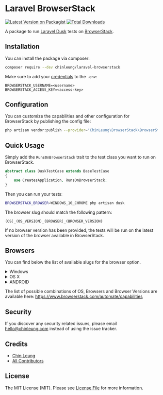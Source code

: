 # Laravel BrowserStack

[![Latest Version on Packagist](https://img.shields.io/packagist/v/chinleung/laravel-browserstack.svg?style=flat-square)](https://packagist.org/packages/chinleung/laravel-browserstack)
[![Total Downloads](https://img.shields.io/packagist/dt/chinleung/laravel-browserstack.svg?style=flat-square)](https://packagist.org/packages/chinleung/laravel-browserstack)

A package to run [Laravel Dusk](https://github.com/laravel/dusk) tests on [BrowserStack](https://www.browserstack.com).

## Installation

You can install the package via composer:

```bash
composer require --dev chinleung/laravel-browserstack
```

Make sure to add your [credentials](https://www.browserstack.com/accounts/settings) to the `.env`:

```
BROWSERSTACK_USERNAME=<username>
BROWSERSTACK_ACCESS_KEY=<access-key>
```

## Configuration

You can customize the capabilities and other configuration for BrowserStack by publishing the config file:

```bash
php artisan vendor:publish --provider="ChinLeung\BrowserStack\BrowserStackServiceProvider" --tag="config"
```

## Quick Usage

Simply add the `RunsOnBrowserStack` trait to the test class you want to run on BrowserStack.

```php
abstract class DuskTestCase extends BaseTestCase
{
    use CreatesApplication, RunsOnBrowserStack;
}
```

Then you can run your tests:

```bash
BROWSERSTACK_BROWSER=WINDOWS_10_CHROME php artisan dusk
```

The browser slug should match the following pattern:

```
(OS)_(OS_VERSION)_(BROWSER)_(BROWSER_VERSION)
```

If no browser version has been provided, the tests will be run on the latest version of the browser available in BrowserStack.

## Browsers

You can find below the list of available slugs for the browser option.

<details>
  <summary>Windows</summary>
  
- WINDOWS_10_IE
- WINDOWS_10_EDGE
- WINDOWS_10_CHROME
- WINDOWS_10_FIREFOX
- WINDOWS_8.1_IE
- WINDOWS_8.1_EDGE
- WINDOWS_8.1_CHROME
- WINDOWS_8.1_FIREFOX
- WINDOWS_8_IE
- WINDOWS_8_EDGE
- WINDOWS_8_CHROME
- WINDOWS_8_FIREFOX
- WINDOWS_7_IE
- WINDOWS_7_EDGE
- WINDOWS_7_CHROME
- WINDOWS_7_FIREFOX
- WINDOWS_XP_IE
- WINDOWS_XP_CHROME
- WINDOWS_XP_FIREFOX
- WINDOWS_XP_OPERA
</details>

<details>
  <summary>OS X</summary>
  
- MACOS_CATALINA_SAFARI
- MACOS_CATALINA_CHROME
- MACOS_CATALINA_FIREFOX
- MACOS_CATALINA_EDGE
- MACOS_MOJAVE_SAFARI
- MACOS_MOJAVE_CHROME
- MACOS_MOJAVE_FIREFOX
- MACOS_MOJAVE_OPERA
- MACOS_HIGH_SIERRA_SAFARI
- MACOS_HIGH_SIERRA_CHROME
- MACOS_HIGH_SIERRA_FIREFOX
- MACOS_HIGH_SIERRA_OPERA
- MACOS_SIERRA_SAFARI
- MACOS_SIERRA_CHROME
- MACOS_SIERRA_FIREFOX
- MACOS_SIERRA_OPERA
- MACOS_EL_CAPITAN_SAFARI
- MACOS_EL_CAPITAN_CHROME
- MACOS_EL_CAPITAN_FIREFOX
- MACOS_EL_CAPITAN_OPERA
- MACOS_YOSEMITE_SAFARI
- MACOS_YOSEMITE_CHROME
- MACOS_YOSEMITE_FIREFOX
- MACOS_YOSEMITE_OPERA
- MACOS_MOUNTAIN_LION_SAFARI
- MACOS_MOUNTAIN_LION_CHROME
- MACOS_MOUNTAIN_LION_FIREFOX
- MACOS_MOUNTAIN_LION_OPERA
- MACOS_LION_SAFARI
- MACOS_LION_CHROME
- MACOS_LION_FIREFOX
- MACOS_LION_OPERA
- MACOS_SNOW_LEOPARD_SAFARI
- MACOS_SNOW_LEOPARD_CHROME
- MACOS_SNOW_LEOPARD_FIREFOX
- MACOS_SNOW_LEOPARD_OPERA
</details>

<details>
  <summary>ANDROID</summary>
  
- ANDROID_SAMSUNG_GALAXY_S9_PLUS
- ANDROID_SAMSUNG_GALAXY_S8_PLUS
- ANDROID_SAMSUNG_GALAXY_S10E
- ANDROID_SAMSUNG_GALAXY_S10_PLUS
- ANDROID_SAMSUNG_GALAXY_S10
- ANDROID_SAMSUNG_GALAXY_NOTE_10_PLUS
- ANDROID_SAMSUNG_GALAXY_NOTE_10
- ANDROID_SAMSUNG_GALAXY_A10
- ANDROID_SAMSUNG_GALAXY_NOTE_9
- ANDROID_SAMSUNG_GALAXY_S9_PLUS
- ANDROID_SAMSUNG_GALAXY_S9
- ANDROID_SAMSUNG_GALAXY_NOTE_8
- ANDROID_SAMSUNG_GALAXY_A8
- ANDROID_SAMSUNG_GALAXY_S8
- ANDROID_SAMSUNG_GALAXY_S7
- ANDROID_SAMSUNG_GALAXY_NOTE_4
- ANDROID_SAMSUNG_GALAXY_S6
- ANDROID_GOOGLE_PIXEL_4_XL
- ANDROID_GOOGLE_PIXEL_4
- ANDROID_GOOGLE_PIXEL_3
- ANDROID_GOOGLE_PIXEL_3_XL
- ANDROID_GOOGLE_PIXEL_3A
- ANDROID_GOOGLE_PIXEL_3A_XL
- ANDROID_GOOGLE_PIXEL_2
- ANDROID_GOOGLE_PIXEL
- ANDROID_GOOGLE_NEXUS_6
- ANDROID_GOOGLE_NEXUS_5
- ANDROID_MOTOROLA_MOTO_G7_PLAY
- ANDROID_MOTOROLA_MOTO_X_2ND_GEN
- ANDROID_ONEPLUS_7
- ANDROID_ONEPLUS_6T
</details>

The list of possible combinations of OS, Browsers and Browser Versions are available here: https://www.browserstack.com/automate/capabilities

## Security

If you discover any security related issues, please email hello@chinleung.com instead of using the issue tracker.

## Credits

- [Chin Leung](https://github.com/chinleung)
- [All Contributors](../../contributors)

## License

The MIT License (MIT). Please see [License File](LICENSE.md) for more information.
